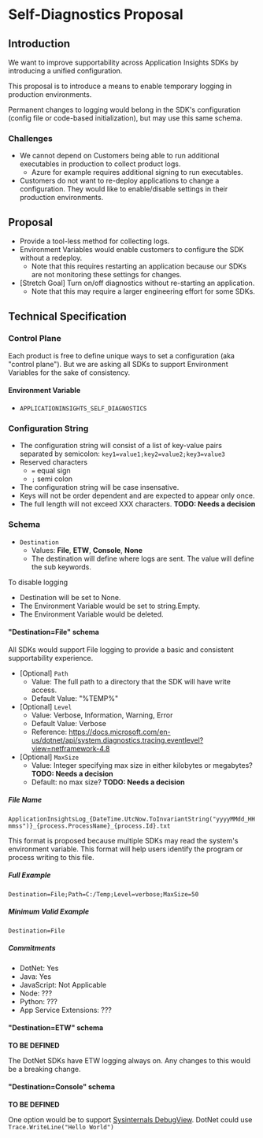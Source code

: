 # Self-Diagnostics Proposal

## Introduction
We want to improve supportability across Application Insights SDKs by introducing a unified configuration.

This proposal is to introduce a means to enable temporary logging in production environments.

Permanent changes to logging would belong in the SDK's configuration (config file or code-based initialization), but may use this same schema.

### Challenges

- We cannot depend on Customers being able to run additional executables in production to collect product logs.
    - Azure for example requires additional signing to run executables.
- Customers do not want to re-deploy applications to change a configuration. They would like to enable/disable settings in their production environments.


## Proposal
- Provide a tool-less method for collecting logs.
- Environment Variables would enable customers to configure the SDK without a redeploy.
  - Note that this requires restarting an application because our SDKs are not monitoring these settings for changes.
- [Stretch Goal] Turn on/off diagnostics without re-starting an application.
  - Note that this may require a larger engineering effort for some SDKs.

## Technical Specification

### Control Plane

Each product is free to define unique ways to set a configuration (aka "control plane"). But we are asking all SDKs to support Environment Variables for the sake of consistency.

#### Environment Variable
- `APPLICATIONINSIGHTS_SELF_DIAGNOSTICS`


### Configuration String

- The configuration string will consist of a list of key-value pairs separated by semicolon:
`key1=value1;key2=value2;key3=value3`
- Reserved characters
    - `=` equal sign
    - `;` semi colon
- The configuration string will be case insensative. 
- Keys will not be order dependent and are expected to appear only once.
- The full length will not exceed XXX characters. **TODO: Needs a decision**

### Schema
- `Destination`
    - Values: **File**, **ETW**, **Console**, **None**
    - The destination will define where logs are sent. The value will define the sub keywords.

To disable logging
- Destination will be set to None.
- The Environment Variable would be set to string.Empty.
- The Environment Variable would be deleted.
    
#### "Destination=File" schema
All SDKs would support File logging to provide a basic and consistent supportability experience.

- [Optional] `Path`
    - Value: The full path to a directory that the SDK will have write access.
    - Default Value: "%TEMP%"
- [Optional] `Level`
    - Value: Verbose, Information, Warning, Error
    - Default Value: Verbose
    - Reference: https://docs.microsoft.com/en-us/dotnet/api/system.diagnostics.tracing.eventlevel?view=netframework-4.8
- [Optional] `MaxSize`
    - Value: Integer specifying max size in either kilobytes or megabytes? **TODO: Needs a decision**
    - Default: no max size? **TODO: Needs a decision**

##### File Name
`ApplicationInsightsLog_{DateTime.UtcNow.ToInvariantString("yyyyMMdd_HHmmss")}_{process.ProcessName}_{process.Id}.txt`

This format is proposed because multiple SDKs may read the system's environment variable. This format will help users identify the program or process writing to this file.

##### Full Example
`Destination=File;Path=C:/Temp;Level=verbose;MaxSize=50`

##### Minimum Valid Example
`Destination=File`

##### Commitments
- DotNet: Yes
- Java: Yes
- JavaScript: Not Applicable
- Node: ???
- Python: ???
- App Service Extensions: ???


#### "Destination=ETW" schema

**TO BE DEFINED**

The DotNet SDKs have ETW logging always on. Any changes to this would be a breaking change.

#### "Destination=Console" schema

**TO BE DEFINED**

One option would be to support [Sysinternals DebugView](https://docs.microsoft.com/en-us/sysinternals/downloads/debugview).
DotNet could use `Trace.WriteLine("Hello World")`
